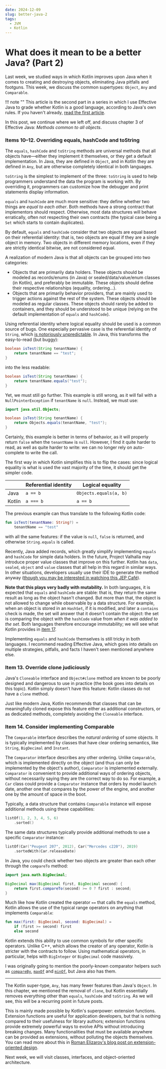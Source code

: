 ```yaml
---
date: 2024-12-09
slug: better-java-2
tags:
  - JVM
  - Kotlin
---
```


# What does it mean to be a better Java? (Part 2)

Last week, we studied ways in which Kotlin improves upon Java when it comes to creating and destroying objects, eliminating Java pitfalls and footguns. This week, we discuss the common supertypes: `Object`, `Any` and `Comparable`.

<!-- more -->

!!! note ""
    This article is the second part in a series in which I use Effective Java to grade whether Kotlin is a good language, according to Java's own rules. If you haven't already, [read the first article](better-java-1.md).

In this post, we continue where we left off, and discuss chapter 3 of Effective Java: _Methods common to all objects_.

### Items 10–12. Overriding equals, hashCode and toString

The `equals`, `hashCode` and `toString` methods are universal methods that all objects have—either they implement it themselves, or they get a default implementation. In Java, they are defined in `Object`, and in Kotlin they are defined in `Any`, but are otherwise completely identical in both languages.

`toString` is the simplest to implement of the three: `toString` is used to help programmers understand the data the program is working with. By overriding it, programmers can customize how the debugger and print statements display information.

`equals` and `hashCode` are much more sensitive: they define whether two things are _equal to each other_. Both methods have a strong contract that implementors should respect. Otherwise, most data structures will behave erratically, often not respecting their own contracts (the typical case being a `Set` which starts to contain duplicates).

By default, `equals` and `hashCode` consider that two objects are equal based on their referential identity: that is, two objects are equal if they are a single object in memory. Two objects in different memory locations, even if they are strictly identical bitwise, are not considered equal.

A realization of modern Java is that all objects can be grouped into two categories:

- Objects that are primarily data holders. These objects should be modeled as records/enums (in Java) or sealed/data/value/enum classes (in Kotlin), and preferably be immutable. These objects should define their respective relationships (equality, ordering…).
- Objects that are primarily behavior providers, that are mainly used to trigger actions against the rest of the system. These objects should be modeled as regular classes. These objects should rarely be added to containers, and they should be understood to be unique (relying on the default implementation of `equals` and `hashCode`).

Using referential identity where logical equality should be used is a common source of bugs. One especially pervasive case is the referential identity of `String`, which [is notoriously unpredictable](https://www.baeldung.com/java-compare-strings). In Java, this transforms the easy-to-read (but buggy):

```java
boolean isTest(String tenantName) {
	return tenantName == "test";
}
```

into the less readable:

```java
boolean isTest(String tenantName) {
	return tenantName.equals("test");
}
```

Yet, we must still go further. This example is still wrong, as it will fail with a `NullPointerException` if `tenantName` is `null`. Instead, we must use:

```java
import java.util.Objects;

boolean isTest(String tenantName) {
	return Objects.equals(tenantName, "test");
}
```

Certainly, this example is better in terms of behavior, as it will properly return `false` when the `tenantName` is `null`. However, I find it quite harder to read, as well as quite harder to write: we can no longer rely on auto-complete to write the call.

The first way in which Kotlin simplifies this is to flip the cases: since logical equality is what is used the vast majority of the time, it should get the simpler code.

|        | Referential identity | Logical equality       |
|--------|----------------------|------------------------|
| Java   | `a == b`             | `Objects.equals(a, b)` |
| Kotlin | `a === b`            | `a == b`               |

The previous example can thus translate to the following Kotlin code:

```kotlin
fun isTest(tenantName: String?) = 
	tenantName == "test"
```

with all the same features: if the value is `null`, `false` is returned, and otherwise `String.equals` is called.

Recently, Java added records, which greatly simplify implementing `equals` and `hashCode` for simple data holders. In the future, Project Valhalla may introduce proper value classes that improve on this further. Kotlin has `data`, `sealed`, `object` and `value` classes that all help in this regard in similar ways. In other situations, developers usually use their IDE to generate the method anyway ([though you may be interested in watching this JEP Café](https://www.youtube.com/watch?v=kuzjX_efuDs)).

**Note that this plays very badly with mutability.**
In both languages, it is expected that `equals` and `hashCode` are stable: that is, they return the same result as long as the object hasn't changed. But more than that, the object is not allowed to change while observable by a data structure. For example, when an object is stored in an `HashSet`, if it is modified, and later a `contains` check is made, the set will answer that it doesn't contain the object: the set is comparing the object with the `hashCode` value from _when it was added to the set_.
Both languages therefore encourage immutability; we will see what Kotlin provides in [item 17](#item-17-minimize-mutability).

Implementing `equals` and `hashCode` themselves is still tricky in both languages. I recommend reading Effective Java, which goes into details on multiple strategies, pitfalls, and facts I haven't seen mentioned anywhere else.

### Item 13. Override clone judiciously

Java's `Cloneable` interface and `Object#clone` method are known to be poorly designed and dangerous to use in practice (the book goes into details on this topic). Kotlin simply doesn't have this feature: Kotlin classes do not have a `clone` method.

Just like modern Java, Kotlin recommends that classes that can be meaningfully cloned expose this feature either as additional constructors, or as dedicated methods, completely avoiding the `Cloneable` interface.

### Item 14. Consider implementing Comparable

The `Comparable` interface describes the _natural ordering_ of some objects. It is typically implemented by classes that have clear ordering semantics, like `String`, `BigDecimal` and `Instant`.

The `Comparator` interface describes any other ordering. Unlike `Comparable`, which is implemented directly on the object (and thus can only be implemented by the object's author), `Comparator` is implemented externally. `Comparator` is convenient to provide additional ways of ordering objects, without necessarily saying they are the correct way to do so. For example, a `Car` class could provide a `Comparator` instance that orders by model launch date, another one that compares by the power of the engine, and another one by the amount of space in the boot.

Typically, a data structure that contains `Comparable` instance will expose additional methods using these capabilities:

```kotlin
listOf(1, 2, 3, 4, 5, 6)
	.sorted()
```

The same data structures typically provide additional methods to use a specific `Comparator` instance:

```kotlin
listOf(Car("Peugeot 207", 2012), Car("Mercedes c220"), 2019)
	.sortedWith(Car.releaseDate)
```

In Java, you could check whether two objects are greater than each other through the `compareTo` method:

```java
import java.math.BigDecimal;

BigDecimal max(BigDecimal first, BigDecimal second) {
	return first.compareTo(second) >= 0 ? first : second;
}
```

Much like how Kotlin created the operator `==` that calls the `equals` method, Kotlin allows the use of the typical range operators on anything that implements `Comparable`:

```kotlin
fun max(first: BigDecimal, second: BigDecimal) =
	if (first >= second) first
	else second
```

Kotlin extends this ability to use common symbols for other specific operators. Unlike C++, which allows the creator of any operator, Kotlin is stricter with the contracts to follow. Using mathematical operators, in particular, helps with `BigInteger` or `BigDecimal` code massively. 

I was originally going to mention the poorly-known comparator helpers such as [`compareBy`](https://kotlinlang.org/api/core/kotlin-stdlib/kotlin.comparisons/compare-by.html), [`maxOf`](https://kotlinlang.org/api/core/kotlin-stdlib/kotlin.comparisons/max-of.html) and [`minOf`](https://kotlinlang.org/api/core/kotlin-stdlib/kotlin.comparisons/min-of.html), but Java also has them.

***

The Kotlin super-type, `Any`, has many fewer features than Java's `Object`. In this chapter, we mentioned the removal of `clone`, but Kotlin essentially removes everything other than `equals`, `hashCode` and `toString`. As we will see, this will be a recurring point in future posts.

This is mainly made possible by Kotlin's superpower: extension functions. Extension functions are useful for application developers, but that is nothing compared to their usefulness for library authors; extension functions provide extremely powerful ways to evolve APIs without introducing breaking changes. Many functionalities that must be available anywhere can be provided as extensions, without polluting the objects themselves. You can read more about this in [Roman Elizarov's blog post on extension-oriented design](https://elizarov.medium.com/extension-oriented-design-13f4f27deaee).

Next week, we will visit classes, interfaces, and object-oriented architecture.
